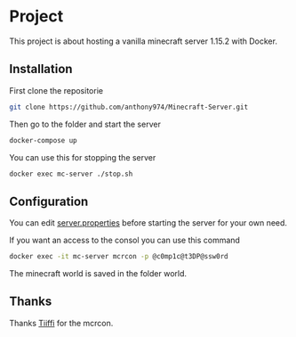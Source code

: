 # Project

This project is about hosting a vanilla minecraft server 1.15.2  with Docker.

## Installation

First clone the repositorie

```bash
git clone https://github.com/anthony974/Minecraft-Server.git
```
Then go to the folder and start the server
```bash
docker-compose up
```
You can use this for stopping the server
```bash
docker exec mc-server ./stop.sh
```
## Configuration
You can edit [server.properties](https://github.com/anthony974/Minecraft-Server/blob/master/server/server.properties) before starting the server for your own need.

If you want an access to the consol you can use this command
```bash
docker exec -it mc-server mcrcon -p @c0mp1c@t3DP@ssw0rd
```
The minecraft world is saved in the folder world.

## Thanks
Thanks [Tiiffi](https://github.com/Tiiffi) for the mcrcon.

